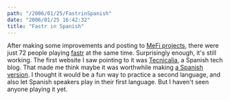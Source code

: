```yaml
---
path: "/2006/01/25/FastrinSpanish" 
date: "2006/01/25 16:42:32" 
title: "Fastr in Spanish" 
---
```

<p>After making some improvements and posting to <a href="http://projects.metafilter.com/">MeFi projects</a>, there were just 72 people playing <a href="http://randomchaos.com/games/fastr/">fastr</a> at the same time. Surprisingly enough, it's still working. The first website I saw pointing to it was <a href="http://www.tecnicalia.com/2006/01/22/tec_fastr-juego-con-las-fotos-de-flickr/">Tecnicalia</a>, a Spanish tech blog. That made me think maybe it was worthwhile making <a href="http://randomchaos.com/games/fastr/es/">a Spanish version</a>. I thought it would be a fun way to practice a second language, and also let Spanish speakers play in their first language. But I haven't seen anyone playing it yet.</p>
